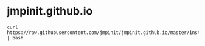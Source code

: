 # jmpinit.github.io

```
curl https://raw.githubusercontent.com/jmpinit/jmpinit.github.io/master/install.sh | bash
```
